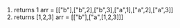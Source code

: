 <!-- ex02.md -->

1. returns 1
  arr = [["b"],["b",2],["b",3],["a",1],["a",2],["a",3]]
2. returns [1,2,3]
  arr = [["b"],["a",[1,2,3]]]